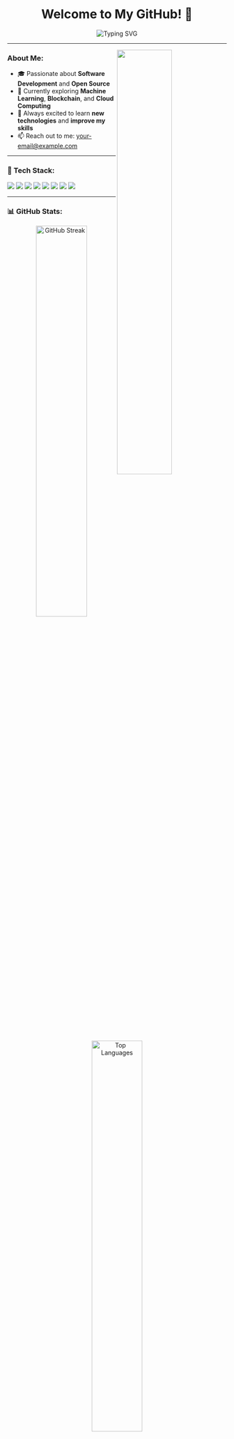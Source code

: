 <h1 align="center">Welcome to My GitHub! 👋</h1>

<p align="center">
  <img src="https://readme-typing-svg.demolab.com?font=Fira+Code&size=22&pause=1000&color=F75C7E&center=true&vCenter=true&width=440&lines=Hello%2C+World!+I'm+%3CYour+Name%3E;Full-Stack+Developer;Open-Source+Enthusiast;Always+Learning+Something+New!" alt="Typing SVG" />
</p>

---

<img align="right" src="https://github-readme-stats.vercel.app/api?username=YourUsername&show_icons=true&hide_border=true&theme=radical&count_private=true&include_all_commits=true" width="50%"/>

### About Me:
- 🎓 Passionate about **Software Development** and **Open Source**
- 🌱 Currently exploring **Machine Learning**, **Blockchain**, and **Cloud Computing**
- 🚀 Always excited to learn **new technologies** and **improve my skills**
- 📫 Reach out to me: [your-email@example.com](mailto:your-email@example.com)

---

### 🔧 Tech Stack:
<p align="left">
  <img src="https://img.shields.io/badge/-JavaScript-F7DF1E?logo=javascript&logoColor=black&style=flat-square" />
  <img src="https://img.shields.io/badge/-Python-3776AB?logo=python&logoColor=white&style=flat-square" />
  <img src="https://img.shields.io/badge/-React-61DAFB?logo=react&logoColor=black&style=flat-square" />
  <img src="https://img.shields.io/badge/-Node.js-339933?logo=node.js&logoColor=white&style=flat-square" />
  <img src="https://img.shields.io/badge/-Docker-2496ED?logo=docker&logoColor=white&style=flat-square" />
  <img src="https://img.shields.io/badge/-AWS-232F3E?logo=amazon-aws&logoColor=white&style=flat-square" />
  <img src="https://img.shields.io/badge/-Blockchain-3C3C3D?logo=ethereum&logoColor=white&style=flat-square" />
  <img src="https://img.shields.io/badge/-Git-F05032?logo=git&logoColor=white&style=flat-square" />
</p>

---

### 📊 GitHub Stats:
<p align="center">
  <img src="https://github-readme-streak-stats.herokuapp.com/?user=YourUsername&theme=radical&hide_border=true" alt="GitHub Streak" width="48%"/>
  <img src="https://github-readme-stats.vercel.app/api/top-langs/?username=YourUsername&layout=compact&theme=radical&hide_border=true" alt="Top Languages" width="48%"/>
</p>

---

### 📚 Most Used Languages:
<p align="center">
  <img src="https://github-readme-stats.vercel.app/api/top-langs/?username=YourUsername&langs_count=10&layout=compact&theme=radical&hide_border=true" alt="Top Languages Used" />
</p>

---

### 💻 Recent Projects:
- 🚀 [**Project One**](https://github.com/YourUsername/ProjectOne) - A brief description of what it does
- 🌐 [**Project Two**](https://github.com/YourUsername/ProjectTwo) - Why it’s interesting or innovative
- 📱 [**Project Three**](https://github.com/YourUsername/ProjectThree) - Something unique about this project

---

### 🌐 Find Me Online:
<p align="left">
  <a href="https://www.linkedin.com/in/YourUsername" target="_blank">
    <img src="https://img.shields.io/badge/-LinkedIn-0077B5?logo=linkedin&logoColor=white&style=flat-square" />
  </a>
  <a href="https://twitter.com/YourUsername" target="_blank">
    <img src="https://img.shields.io/badge/-Twitter-1DA1F2?logo=twitter&logoColor=white&style=flat-square" />
  </a>
  <a href="https://yourwebsite.com" target="_blank">
    <img src="https://img.shields.io/badge/-Website-FF7139?logo=Firefox-Browser&logoColor=white&style=flat-square" />
  </a>
  <a href="mailto:your-email@example.com">
    <img src="https://img.shields.io/badge/-Email-D14836?logo=gmail&logoColor=white&style=flat-square" />
  </a>
</p>

---

### 🤝 Support Me:
<p>
  If you find my projects useful or want to support my open-source contributions, you can make a donation using:
</p>

- **TON (The Open Network):** [Your TON Wallet Address Here]
- **Ethereum (ETH):** [Your Ethereum Wallet Address Here]

<p align="center">
  <img src="https://user-images.githubusercontent.com/123456789/123456789-abcd1234.png" width="300px" alt="Donate Crypto" />
</p>

---

![Footer](https://capsule-render.vercel.app/api?type=waving&color=gradient&height=100&section=footer)
